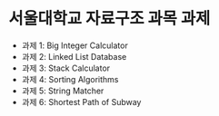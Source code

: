 # 서울대학교 자료구조 과목 과제

- 과제 1: Big Integer Calculator
- 과제 2: Linked List Database
- 과제 3: Stack Calculator
- 과제 4: Sorting Algorithms
- 과제 5: String Matcher
- 과제 6: Shortest Path of Subway
